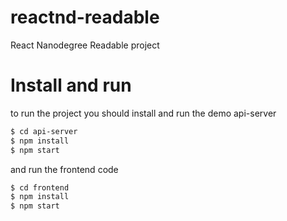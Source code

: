 # reactnd-readable
React Nanodegree Readable project


# Install and run
to run the project you should install and run the demo api-server 

```sh
$ cd api-server
$ npm install 
$ npm start
```

and  run the frontend code
```sh
$ cd frontend
$ npm install 
$ npm start
```

